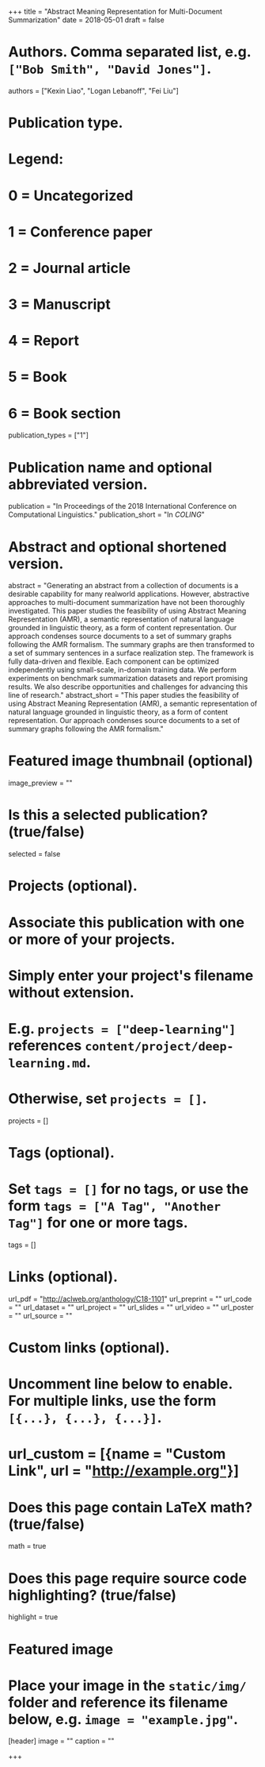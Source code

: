 +++
title = "Abstract Meaning Representation for Multi-Document Summarization"
date = 2018-05-01
draft = false

# Authors. Comma separated list, e.g. `["Bob Smith", "David Jones"]`.
authors = ["Kexin Liao", "Logan Lebanoff", "Fei Liu"]

# Publication type.
# Legend:
# 0 = Uncategorized
# 1 = Conference paper
# 2 = Journal article
# 3 = Manuscript
# 4 = Report
# 5 = Book
# 6 = Book section
publication_types = ["1"]

# Publication name and optional abbreviated version.
publication = "In Proceedings of the 2018 International Conference on Computational Linguistics."
publication_short = "In *COLING*"

# Abstract and optional shortened version.
abstract = "Generating an abstract from a collection of documents is a desirable capability for many realworld applications. However, abstractive approaches to multi-document summarization have not been thoroughly investigated. This paper studies the feasibility of using Abstract Meaning Representation (AMR), a semantic representation of natural language grounded in linguistic theory, as a form of content representation. Our approach condenses source documents to a set of summary graphs following the AMR formalism. The summary graphs are then transformed to a set of summary sentences in a surface realization step. The framework is fully data-driven and flexible. Each component can be optimized independently using small-scale, in-domain training data. We perform experiments on benchmark summarization datasets and report promising results. We also describe opportunities and challenges for advancing this line of research."
abstract_short = "This paper studies the feasibility of using Abstract Meaning Representation (AMR), a semantic representation of natural language grounded in linguistic theory, as a form of content representation. Our approach condenses source documents to a set of summary graphs following the AMR formalism."

# Featured image thumbnail (optional)
image_preview = ""

# Is this a selected publication? (true/false)
selected = false

# Projects (optional).
#   Associate this publication with one or more of your projects.
#   Simply enter your project's filename without extension.
#   E.g. `projects = ["deep-learning"]` references `content/project/deep-learning.md`.
#   Otherwise, set `projects = []`.
projects = []

# Tags (optional).
#   Set `tags = []` for no tags, or use the form `tags = ["A Tag", "Another Tag"]` for one or more tags.
tags = []

# Links (optional).
url_pdf = "http://aclweb.org/anthology/C18-1101"
url_preprint = ""
url_code = ""
url_dataset = ""
url_project = ""
url_slides = ""
url_video = ""
url_poster = ""
url_source = ""

# Custom links (optional).
#   Uncomment line below to enable. For multiple links, use the form `[{...}, {...}, {...}]`.
# url_custom = [{name = "Custom Link", url = "http://example.org"}]

# Does this page contain LaTeX math? (true/false)
math = true

# Does this page require source code highlighting? (true/false)
highlight = true

# Featured image
# Place your image in the `static/img/` folder and reference its filename below, e.g. `image = "example.jpg"`.
[header]
image = ""
caption = ""

+++

